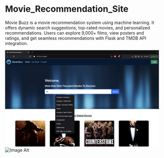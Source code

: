 # Movie_Recommendation_Site
Movie Buzz is a movie recommendation system using machine learning. It offers dynamic search suggestions, top-rated movies, and personalized recommendations. Users can explore 9,000+ films, view posters and ratings, and get seamless recommendations with Flask and TMDB API integration.

![Image Alt](https://github.com/BahauddinSakib/Movie_Recommendation_Site/blob/b78899987a43c79ccf51c2737771585aa0e1f65e/Pic1.png)
![Image Alt]()
